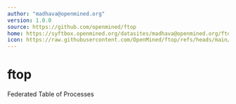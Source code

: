 ```yaml
---
author: "madhava@openmined.org"
version: 1.0.0
source: https://github.com/openmined/ftop
home: https://syftbox.openmined.org/datasites/madhava@openmined.org/ftop/index.html
icon: https://raw.githubusercontent.com/OpenMined/ftop/refs/heads/main/icon.png
---
```


# ftop
Federated Table of Processes
